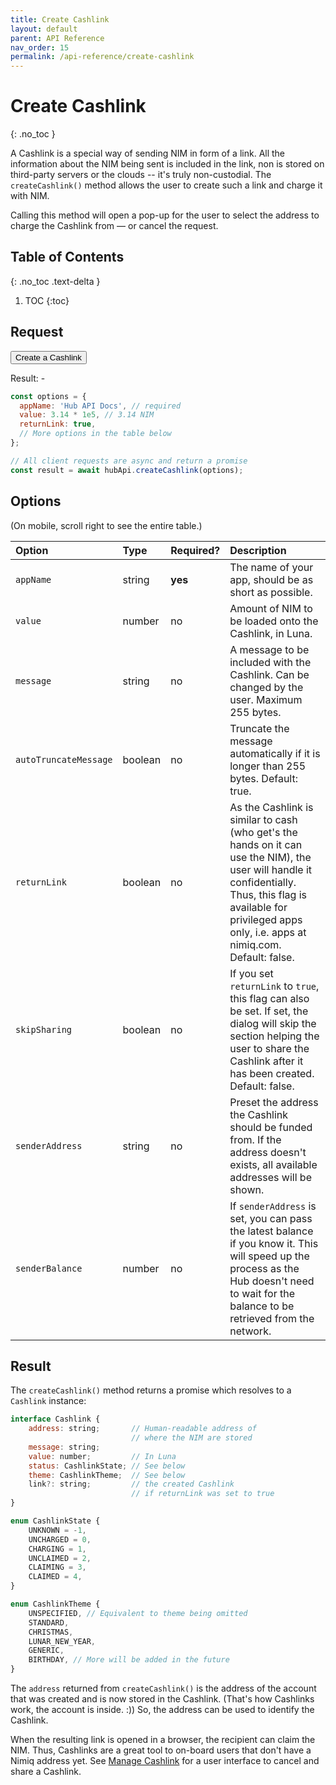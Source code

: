 ```yaml
---
title: Create Cashlink
layout: default
parent: API Reference
nav_order: 15
permalink: /api-reference/create-cashlink
---
```


# Create Cashlink
{: .no_toc }

A Cashlink is a special way of sending NIM in form of a link. All the information about the NIM being sent is included in the link, non is stored on third-party servers or the clouds -- it's truly non-custodial.
The `createCashlink()` method allows the user to create such a link and charge it with NIM.

Calling this method will open a pop-up for the user to select the address to charge the Cashlink from &mdash;
or cancel the request.

## Table of Contents
{: .no_toc .text-delta }

1. TOC
{:toc}

## Request

<div class="code-example">
  <button id="create-cashlink-btn" class="btn btn-primary mb-1">Create a Cashlink</button>
  <p>Result: <span id="output">-</span></p>

  <script
    src="https://cdn.jsdelivr.net/npm/@nimiq/hub-api@v1.0/dist/standalone/HubApi.standalone.umd.js"
    integrity="sha256-HZuohwzM5nRdRQh3HLpAcYGbpNe6PtqZRyK+VvUI+nU=" crossorigin="anonymous"></script>
  <script>
    const hubApi = new HubApi('https://hub.nimiq-testnet.com');

    document.getElementById('create-cashlink-btn').addEventListener('click', async function(event) {
      const output = document.getElementById('output');

      try {
        const result = await hubApi.createCashlink({
          appName: 'Hub API Docs',
          value: 3.14 * 1e5, // 3.14 NIM
          returnLink: true,
        });
        output.textContent = `Cashlink created: ${result.link}`;
      } catch (error) {
        output.textContent = error.message;
      }
    });
  </script>
</div>

```javascript
const options = {
  appName: 'Hub API Docs', // required
  value: 3.14 * 1e5, // 3.14 NIM
  returnLink: true,
  // More options in the table below
};

// All client requests are async and return a promise
const result = await hubApi.createCashlink(options);
```

## Options

(On mobile, scroll right to see the entire table.)

| Option | Type | Required? | Description |
|:-------|:-----|:----------|:------------|
| `appName` | string | **yes** | The name of your app, should be as short as possible. |
| `value` | number | no | Amount of NIM to be loaded onto the Cashlink, in Luna. |
| `message` | string | no | A message to be included with the Cashlink. Can be changed by the user. Maximum 255 bytes. |
| `autoTruncateMessage` | boolean | no | Truncate the message automatically if it is longer than 255 bytes. Default: true. |
| `returnLink` | boolean | no | As the Cashlink is similar to cash (who get's the hands on it can use the NIM), the user will handle it confidentially. Thus, this flag is available for privileged apps only, i.e. apps at nimiq.com. Default: false. |
| `skipSharing` | boolean | no | If you set `returnLink` to `true`, this flag can also be set. If set, the dialog will skip the section helping the user to share the Cashlink after it has been created. Default: false. |
| `senderAddress` | string | no | Preset the address the Cashlink should be funded from. If the address doesn't exists, all available addresses will be shown. |
| `senderBalance` | number | no | If `senderAddress` is set, you can pass the latest balance if you know it. This will speed up the process as the Hub doesn't need to wait for the balance to be retrieved from the network. |

## Result

The `createCashlink()` method returns a promise which resolves to a `Cashlink` instance:

```javascript
interface Cashlink {
    address: string;       // Human-readable address of
                           // where the NIM are stored
    message: string;
    value: number;         // In Luna
    status: CashlinkState; // See below
    theme: CashlinkTheme;  // See below
    link?: string;         // the created Cashlink
                           // if returnLink was set to true
}

enum CashlinkState {
    UNKNOWN = -1,
    UNCHARGED = 0,
    CHARGING = 1,
    UNCLAIMED = 2,
    CLAIMING = 3,
    CLAIMED = 4,
}

enum CashlinkTheme {
    UNSPECIFIED, // Equivalent to theme being omitted
    STANDARD,
    CHRISTMAS,
    LUNAR_NEW_YEAR,
    GENERIC,
    BIRTHDAY, // More will be added in the future
}
```

The `address` returned from `createCashlink()` is the address of the account that was created and is now stored in the Cashlink. (That's how Cashlinks work, the account is inside. :)) So, the address can be used to identify the Cashlink.

When the resulting link is opened in a browser, the recipient can claim the NIM. Thus, Cashlinks are a great tool to on-board users that don't have a Nimiq address yet. See [Manage Cashlink](manage-cashlink) for a user interface to cancel and share a Cashlink.
